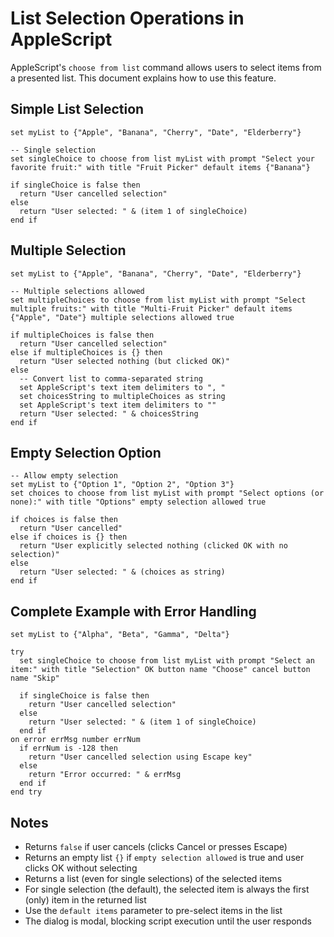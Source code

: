 # List Selection Operations in AppleScript

AppleScript's `choose from list` command allows users to select items from a presented list. This document explains how to use this feature.

## Simple List Selection

```applescript
set myList to {"Apple", "Banana", "Cherry", "Date", "Elderberry"}

-- Single selection
set singleChoice to choose from list myList with prompt "Select your favorite fruit:" with title "Fruit Picker" default items {"Banana"}

if singleChoice is false then
  return "User cancelled selection"
else
  return "User selected: " & (item 1 of singleChoice)
end if
```

## Multiple Selection

```applescript
set myList to {"Apple", "Banana", "Cherry", "Date", "Elderberry"}

-- Multiple selections allowed
set multipleChoices to choose from list myList with prompt "Select multiple fruits:" with title "Multi-Fruit Picker" default items {"Apple", "Date"} multiple selections allowed true

if multipleChoices is false then
  return "User cancelled selection"
else if multipleChoices is {} then
  return "User selected nothing (but clicked OK)"
else
  -- Convert list to comma-separated string
  set AppleScript's text item delimiters to ", "
  set choicesString to multipleChoices as string
  set AppleScript's text item delimiters to ""
  return "User selected: " & choicesString
end if
```

## Empty Selection Option

```applescript
-- Allow empty selection
set myList to {"Option 1", "Option 2", "Option 3"}
set choices to choose from list myList with prompt "Select options (or none):" with title "Options" empty selection allowed true

if choices is false then
  return "User cancelled"
else if choices is {} then
  return "User explicitly selected nothing (clicked OK with no selection)"
else
  return "User selected: " & (choices as string)
end if
```

## Complete Example with Error Handling

```applescript
set myList to {"Alpha", "Beta", "Gamma", "Delta"}

try
  set singleChoice to choose from list myList with prompt "Select an item:" with title "Selection" OK button name "Choose" cancel button name "Skip"
  
  if singleChoice is false then
    return "User cancelled selection"
  else
    return "User selected: " & (item 1 of singleChoice)
  end if
on error errMsg number errNum
  if errNum is -128 then
    return "User cancelled selection using Escape key"
  else
    return "Error occurred: " & errMsg
  end if
end try
```

## Notes

- Returns `false` if user cancels (clicks Cancel or presses Escape)
- Returns an empty list `{}` if `empty selection allowed` is true and user clicks OK without selecting
- Returns a list (even for single selections) of the selected items
- For single selection (the default), the selected item is always the first (only) item in the returned list
- Use the `default items` parameter to pre-select items in the list
- The dialog is modal, blocking script execution until the user responds
